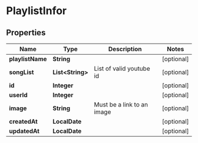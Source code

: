 

# PlaylistInfor


## Properties

| Name | Type | Description | Notes |
|------------ | ------------- | ------------- | -------------|
|**playlistName** | **String** |  |  [optional] |
|**songList** | **List&lt;String&gt;** | List of valid youtube id |  [optional] |
|**id** | **Integer** |  |  [optional] |
|**userId** | **Integer** |  |  [optional] |
|**image** | **String** | Must be a link to an image |  [optional] |
|**createdAt** | **LocalDate** |  |  [optional] |
|**updatedAt** | **LocalDate** |  |  [optional] |



